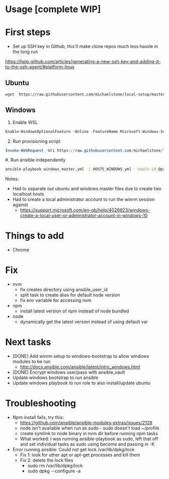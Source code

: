 # Usage [complete WIP]

# First steps

- Set up SSH key in Github, this'll make clone repos much less hassle in the long run

https://help.github.com/articles/generating-a-new-ssh-key-and-adding-it-to-the-ssh-agent/#platform-linux

## Ubuntu

```bash
wget  https://raw.githubusercontent.com/michaelstone/local-setup/master/ubuntu-bootstrap.sh && chmod 744 ubuntu-bootstrap.sh && ./ubuntu-bootstrap.sh
```

## Windows

1. Enable WSL
```powershell
Enable-WindowsOptionalFeature -Online -FeatureName Microsoft-Windows-Subsystem-Linux
```

2. Run provisioning script
```powershell
Invoke-WebRequest -Uri https://raw.githubusercontent.com/michaelstone/local-setup/master/windows-bootstrap.ps1 -OutFile windows-bootstrap.ps1; Start-Process powershell -Verb runAs "-NoExit -ExecutionPolicy Bypass -Command cd $pwd; & .\windows-bootstrap.ps1"
```
#. Run ansible independently
```bash
ansible-playbook windows_master.yml -i HOSTS_WINDOWS.yml --vault-id @prompt
```

Notes:
- Had to separate out ubuntu and windows master files due to create two localhost hosts
- Had to create a local administrator account to run the winrm session against
    + https://support.microsoft.com/en-gb/help/4026923/windows-create-a-local-user-or-administrator-account-in-windows-10


# Things to add

- Chrome

# Fix

- nvm 
  + fix creates directory using ansible_user_id
  + split task to create alias for default node version
  + fix env variable for accessing nvm
- npm 
  + install latest version of npm instead of node bundled
- node 
  + dynamically get the latest version instead of using default var


# Next tasks

- [DONE] Add winrm setup to windows-bootstrap to allow windows modules to be run
  + http://docs.ansible.com/ansible/latest/intro_windows.html
- [DONE] Encrypt windows user/pass with ansible_vault
- Update windows bootstrap to run ansible
- Update windows playbook to run role to also install/update ubuntu 

# Troubleshooting

- Npm install fails, try this:
  + https://github.com/ansible/ansible-modules-extras/issues/2128
  + node isn't available when run as sudo - sudo doesn't load ~/profile
  + create symlink to node binary in nvm dir before running npm tasks
  + What worked: I was running ansible-playbook as sudo, left that off and set individual tasks as sudo using become and passing in -K
- Error running ansible: Could not get lock /var/lib/dpkg/lock
  + Fix 1: look for other apt or apt-get processes and kill them
  + Fix 2: delete the lock files
    + sudo rm /var/lib/dpkg/lock
    + sudo dpkg --configure -a
